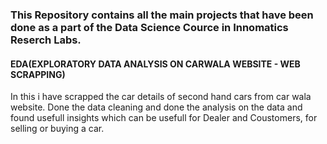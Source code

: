### This Repository contains all the main projects that have been done as a part of the Data Science Cource in Innomatics Reserch Labs.

#### EDA(EXPLORATORY DATA ANALYSIS ON CARWALA WEBSITE - WEB SCRAPPING)
In this i have scrapped the  car details of second hand cars from car wala website. Done the data cleaning and done the analysis on the data and found usefull insights which can be usefull for Dealer and Coustomers, for selling  or buying a car.

####
